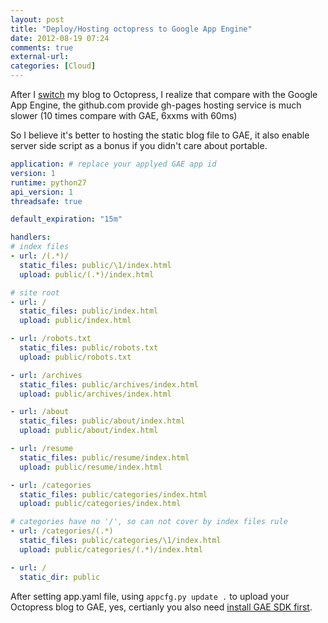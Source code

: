 ```yaml
---
layout: post
title: "Deploy/Hosting octopress to Google App Engine"
date: 2012-08-19 07:24
comments: true
external-url:
categories: [Cloud]
---
```

After I [switch](/2012/08/12/switch-from-micolog-to-octopress/) my blog to Octopress, I realize that compare with the Google App Engine, the github.com provide gh-pages hosting service is much slower (10 times compare with GAE, 6xxms with 60ms)

So I believe it's better to hosting the static blog file to GAE, it also enable server side script as a bonus if you didn't care about portable.

```yaml Just save as app.yaml at your octopress root folder
application: # replace your applyed GAE app id
version: 1
runtime: python27
api_version: 1
threadsafe: true

default_expiration: "15m"

handlers:
# index files
- url: /(.*)/
  static_files: public/\1/index.html
  upload: public/(.*)/index.html

# site root
- url: /
  static_files: public/index.html
  upload: public/index.html

- url: /robots.txt
  static_files: public/robots.txt
  upload: public/robots.txt

- url: /archives
  static_files: public/archives/index.html
  upload: public/archives/index.html

- url: /about
  static_files: public/about/index.html
  upload: public/about/index.html

- url: /resume
  static_files: public/resume/index.html
  upload: public/resume/index.html

- url: /categories
  static_files: public/categories/index.html
  upload: public/categories/index.html

# categories have no '/', so can not cover by index files rule
- url: /categories/(.*)
  static_files: public/categories/\1/index.html
  upload: public/categories/(.*)/index.html

- url: /
  static_dir: public
```

After setting app.yaml file, using `appcfg.py update .` to upload your Octopress blog to GAE, yes, certianly you also need [install GAE SDK first](https://developers.google.com/appengine/downloads).

